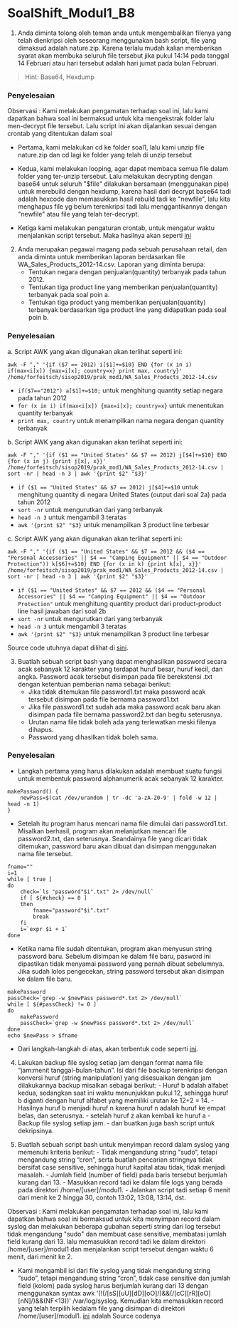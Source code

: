# SoalShift_Modul1_B8


1. Anda diminta tolong oleh teman anda untuk mengembalikan filenya yang telah dienkripsi oleh seseorang menggunakan bash script, file yang dimaksud adalah nature.zip. Karena terlalu mudah kalian memberikan syarat akan membuka seluruh file tersebut jika pukul 14:14 pada tanggal 14 Februari atau hari tersebut adalah hari jumat pada bulan Februari.
> Hint: Base64, Hexdump
### **Penyelesaian**
Observasi : Kami melakukan pengamatan terhadap soal ini, lalu kami dapatkan bahwa soal ini bermaksud untuk kita mengekstrak folder lalu men-decrypt file tersebut. Lalu script ini akan dijalankan sesuai dengan crontab yang ditentukan dalam soal
	
* Pertama, kami melakukan cd ke folder soal1, lalu kami unzip file nature.zip dan cd lagi ke folder yang telah di unzip tersebut
	
*	Kedua, kami melakukan looping, agar dapat membaca semua file dalam folder yang ter-unzip tersebut. Lalu melakukan decrypting dengan base64 untuk seluruh "$file" dilakukan bersamaan (menggunakan pipe) untuk merebuild dengan hexdump, karena hasil dari decrypt base64 tadi adalah hexcode dan memasukkan hasil rebuild tadi ke "newfile", lalu kita menghapus file yg belum terenkripsi tadi lalu menggantikannya dengan "newfile" atau file yang telah ter-decrypt. 
	
*	Ketiga kami melakukan pengaturan crontab, untuk mengatur waktu menjalankan script  tersebut.
	Maka hasilnya akan seperti [ini](https://github.com/forfeitsch/SoalShift_Modul1_B8/blob/master/soal1.sh)
	

2. Anda merupakan pegawai magang pada sebuah perusahaan retail, dan anda diminta untuk memberikan laporan berdasarkan file WA_Sales_Products_2012-14.csv. Laporan yang diminta berupa:
   * Tentukan negara dengan penjualan(quantity) terbanyak pada tahun 2012.
   * Tentukan tiga product line yang memberikan penjualan(quantity) terbanyak pada soal poin a.
   * Tentukan tiga product yang memberikan penjualan(quantity) terbanyak berdasarkan tiga product line yang didapatkan pada soal poin b.
### **Penyelesaian**
a. Script AWK yang akan digunakan akan terlihat seperti ini:
```
awk -F "," '{if ($7 == 2012) i[$1]+=$10} END {for (x in i) if(max<i[x]) {max=i[x]; country=x} print max, country}' /home/forfeitsch/sisop2019/prak_mod1/WA_Sales_Products_2012-14.csv
```
  * ```if($7=="2012") a[$1]+=$10;``` untuk menghitung quantity setiap negara pada tahun 2012
  * ```for (x in i) if(max<i[x]) {max=i[x]; country=x}``` untuk menentukan quantity terbanyak
  * ```print max, country``` untuk menampilkan nama negara dengan quantity terbanyak
 
b. Script AWK yang akan digunakan akan terlihat seperti ini:
```
awk -F "," '{if ($1 == "United States" && $7 == 2012) j[$4]+=$10} END {for (x in j) {print j[x], x}}' /home/forfeitsch/sisop2019/prak_mod1/WA_Sales_Products_2012-14.csv | sort -nr | head -n 3 | awk '{print $2" "$3}'
```
  * ```if ($1 == "United States" && $7 == 2012) j[$4]+=$10``` untuk menghitung quantity di negara United States (output dari soal 2a) pada tahun 2012
  * ```sort -nr``` untuk mengurutkan dari yang terbanyak
  * ```head -n 3``` untuk mengambil 3 teratas
  * ```awk '{print $2" "$3}``` untuk menampilkan 3 product line terbesar
  
c. Script AWK yang akan digunakan akan terlihat seperti ini:
```
awk -F "," '{if ($1 == "United States" && $7 == 2012 && ($4 == "Personal Accessories" || $4 == "Camping Equipment" || $4 == "Outdoor Protection")) k[$6]+=$10} END {for (x in k) {print k[x], x}}' /home/forfeitsch/sisop2019/prak_mod1/WA_Sales_Products_2012-14.csv | sort -nr | head -n 3 | awk '{print $2" "$3}'
```
  * ```if ($1 == "United States" && $7 == 2012 && ($4 == "Personal Accessories" || $4 == "Camping Equipment" || $4 == "Outdoor Protection"``` untuk menghitung quantity product dari product-product line hasil jawaban dari soal 2b
  * ```sort -nr``` untuk mengurutkan dari yang terbanyak
  * ```head -n 3``` untuk mengambil 3 teratas
  * ```awk '{print $2" "$3}``` untuk menampilkan 3 product line terbesar
  
Source code utuhnya dapat dilihat di [sini](https://github.com/forfeitsch/SoalShift_Modul1_B8/blob/master/soal2.sh).

3. Buatlah sebuah script bash yang dapat menghasilkan password secara acak sebanyak 12 karakter yang terdapat huruf besar, huruf kecil, dan angka. Password acak tersebut disimpan pada file berekstensi .txt dengan ketentuan pemberian nama sebagai berikut:
   * Jika tidak ditemukan file password1.txt maka password acak tersebut disimpan pada file bernama password1.txt
   * Jika file password1.txt sudah ada maka password acak baru akan disimpan pada file bernama password2.txt dan begitu seterusnya.
   * Urutan nama file tidak boleh ada yang terlewatkan meski filenya dihapus.
   * Password yang dihasilkan tidak boleh sama.
### **Penyelesaian**
* Langkah pertama yang harus dilakukan adalah membuat suatu fungsi untuk membentuk password alphanumerik acak sebanyak 12 karakter.
```
makePassword() {
    newPass=$(cat /dev/urandom | tr -dc 'a-zA-Z0-9' | fold -w 12 | head -n 1)
}
```

* Setelah itu program harus mencari nama file dimulai dari password1.txt. Misalkan berhasil, program akan melanjutkan mencari file password2.txt, dan seterusnya. Seandainya file yang dicari tidak ditemukan, password baru akan dibuat dan disimpan menggunakan nama file tersebut.
```
fname=""
i=1
while [ true ]
do
    check=`ls "password"$i".txt" 2> /dev/null`
    if [ ${#check} == 0 ]
    then
        fname="password"$i".txt"
        break
    fi
    i=`expr $i + 1`
done
```

* Ketika nama file sudah ditentukan, program akan menyusun string password baru. Sebelum disimpan ke dalam file baru, pasword ini dipastikan tidak menyamai password yang pernah dibuat sebelumnya. Jika sudah lolos pengecekan, string password tersebut akan disimpan ke dalam file baru.
```
makePassword
passCheck=`grep -w $newPass password*.txt 2> /dev/null`
while [ ${#passCheck} != 0 ]
do
    makePassword
    passCheck=`grep -w $newPass password*.txt 2> /dev/null`
done
echo $newPass > $fname
```

* Dari langkah-langkah di atas, akan terbentuk code seperti [ini](https://github.com/forfeitsch/SoalShift_Modul1_B8/blob/master/soal3.sh).

4. Lakukan backup file syslog setiap jam dengan format nama file “jam:menit tanggal-bulan-tahun”. Isi dari file backup terenkripsi dengan konversi huruf (string manipulation) yang disesuaikan dengan jam dilakukannya backup misalkan sebagai berikut:
        - Huruf b adalah alfabet kedua, sedangkan saat ini waktu menunjukkan pukul 12, sehingga huruf b diganti dengan huruf alfabet yang memiliki urutan ke 12+2 = 14.
        - Hasilnya huruf b menjadi huruf n karena huruf n adalah huruf ke empat belas, dan seterusnya. 
        - setelah huruf z akan kembali ke huruf a
        - Backup file syslog setiap jam.
        - dan buatkan juga bash script untuk dekripsinya.
        
5. Buatlah sebuah script bash untuk menyimpan record dalam syslog yang memenuhi kriteria berikut:
        - Tidak mengandung string “sudo”, tetapi mengandung string “cron”, serta buatlah pencarian stringnya tidak bersifat case sensitive, sehingga huruf kapital atau tidak, tidak menjadi masalah.
        - Jumlah field (number of field) pada baris tersebut berjumlah kurang dari 13.
        - Masukkan record tadi ke dalam file logs yang berada pada direktori /home/[user]/modul1.
        - Jalankan script tadi setiap 6 menit dari menit ke 2 hingga 30, contoh 13:02, 13:08, 13:14, dst.

Observasi : Kami melakukan pengamatan terhadap soal ini, lalu kami dapatkan bahwa soal ini bermaksud untuk kita menyimpan record dalam syslog dan melakukan beberapa gubahan seperti string dari log tersebut tidak mengandung "sudo" dan membuat case sensitive, membatasi jumlah field kurang dari 13. lalu memasukkan record tadi ke dalam direktori /home/[user]/modul1 dan menjalankan script tersebut dengan waktu 6 menit, dari menit ke 2.

* Kami mengambil isi dari file syslog yang tidak mengandung string “sudo”, tetapi mengandung string “cron”, tidak case sensitive dan jumlah field (kolom) pada syslog harus berjumlah kurang dari 13 dengan menggunakan syntax awk '(!(/[sS][uU][dD][oO]/)&&(/[cC][rR][oO][nN]/)&&(NF<13))' /var/log/syslog. Kemudian kita memasukkan record yang telah terpilih kedalam file yang disimpan di direktori /home/[user]/modul1.  [ini](https://github.com/forfeitsch/SoalShift_Modul1_B8/blob/master/soal5.sh) adalah Source codenya
